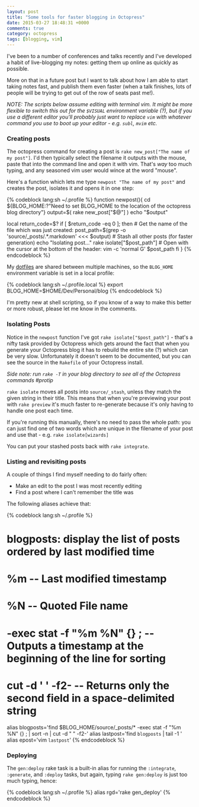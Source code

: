```yaml
---
layout: post
title: "Some tools for faster blogging in Octopress"
date: 2015-03-27 18:48:31 +0000
comments: true
category: octopress
tags: [blogging, vim]
---
```


I've been to a number of conferences and talks recently and I've developed a habit
of live-blogging my notes: getting them up online as quickly as possible.

More on that in a future post but I want to talk about how I am able to start taking
notes fast, and publish them even faster (when a talk finishes, lots of people will be
trying to get out of the row of seats past me!).

_NOTE: The scripts below assume editing with terminal vim. It might be more flexible to switch this out for
the `$VISUAL` environment variable (?), but if you use a different editor you'll probably
just want to replace `vim` with whatever command you use to boot up your editor - e.g. `subl`, `mvim` etc._

### Creating posts
The octopress command for creating a post is `rake new_post["The name of my
post"]`. I'd then typically select the filename it outputs with the mouse,
paste that into the command line and open it with vim. That's _way_ too much
typing, and any seasoned vim user would wince at the word "mouse".

Here's a function which lets me type `newpost "The name of my post"` and creates
the post, isolates it and opens it in one step:

{% codeblock lang:sh ~/.profile %}
function newpost(){
  cd ${BLOG_HOME:?"Need to set BLOG_HOME to the location of the octopress blog directory"}
  output=$( rake new_post["$@"] )
  echo "$output"

  local return_code=$?
  if [ $return_code -eq 0 ]; then
    # Get the name of the file which was just created:
    post_path=$(grep -o 'source\/_posts\/.*\.markdown' <<< $output)
    # Stash all other posts (for faster generation)
    echo "Isolating post..."
    rake isolate["$post_path"]
    # Open with the cursor at the bottom of the header:
    vim -c 'normal G' $post_path
  fi
}
{% endcodeblock %}

My [dotfiles](https://github.com/dgmstuart/dotfiles) are shared between
multiple machines, so the `BLOG_HOME` environment variable is set in a local
profile:

{% codeblock lang:sh ~/.profile.local %}
export BLOG_HOME=$HOME/Dev/Personal/blog
{% endcodeblock %}

I'm pretty new at shell scripting, so if you know of a way to make this better
or more robust, please let me know in the comments.

### Isolating Posts

Notice in the `newpost` function I've got `rake isolate["$post_path"]` - that's a
nifty task provided by Octopress which gets around the fact that when you generate
your Octopress blog it has to rebuild the entire site (?) which can be very slow.
Unfortunately it doesn't seem to be documented, but you can see the source in the
`Rakefile` of your Octopress install.

_Side note: run `rake -T` in your blog directory to see all of the Octopress commands #protip_

`rake isolate` moves all posts into `source/_stash`, unless they  match the given
string in their title. This means that when you're previewing your post with `rake preview`
it's much faster to re-generate because it's only having to handle one post each time.

If you're running this manually, there's no need to pass the whole path: you can just
find one of two words which are unique in the filename of your post and use that - e.g.
`rake isolate[wizards]`

You can put your stashed posts back with `rake integrate`.

### Listing and revisiting posts
A couple of things I find myself needing to do fairly often:

* Make an edit to the post I was most recently editing
* Find a post where I can't remember the title was

The following aliases achieve that:

{% codeblock lang:sh ~/.profile %}
# blogposts: display the list of posts ordered by last modified time
# %m                           -- Last modified timestamp
# %N                           -- Quoted File name
# -exec stat -f "%m %N" {} \;  -- Outputs a timestamp at the beginning of the line for sorting
# cut -d ' ' -f2-              -- Returns only the second field in a space-delimited string
alias blogposts='find $BLOG_HOME/source/_posts/* -exec stat -f "%m %N" {} \; | sort -n | cut -d " " -f2-'
alias lastpost='find `blogposts` | tail -1 '
alias epost='vim `lastpost`'
{% endcodeblock %}

### Deploying
The `gen:deploy` rake task is a built-in alias for running the
`:integrate`, `:generate`, and `:deploy` tasks, but again, typing
`rake gen:deploy` is just too much typing, hence:

{% codeblock lang:sh ~/.profile %}
alias rgd='rake gen_deploy'
{% endcodeblock %}
